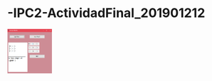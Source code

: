 # -IPC2-ActividadFinal_201901212
<img src="ScreenShots/Screenshot_1.png" style=" width:100px ; height:100px " />